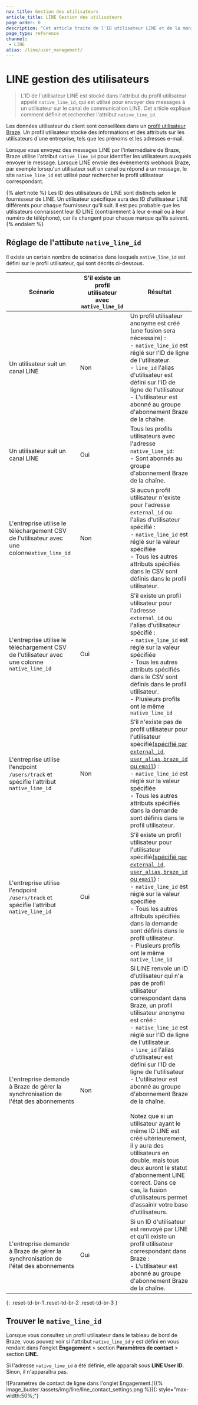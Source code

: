 ```yaml
---
nav_title: Gestion des utilisateurs
article_title: LINE Gestion des utilisateurs
page_order: 0
description: "Cet article traite de l'ID utilisateur LINE et de la manière de le définir."
page_type: reference
channel:
 - LINE
alias: /line/user_management/
---
```


# LINE gestion des utilisateurs

> L'ID de l'utilisateur LINE est stocké dans l'attribut du profil utilisateur appelé `native_line_id`, qui est utilisé pour envoyer des messages à un utilisateur sur le canal de communication LINE. Cet article explique comment définir et rechercher l'attribut `native_line_id`.

Les données utilisateur du client sont conseillées dans un [profil utilisateur Braze]({{site.baseurl}}/user_guide/data/user_data_collection/user_profile_lifecycle/). Un profil utilisateur stocke des informations et des attributs sur les utilisateurs d'une entreprise, tels que les prénoms et les adresses e-mail. 

Lorsque vous envoyez des messages LINE par l'intermédiaire de Braze, Braze utilise l'attribut `native_line_id` pour identifier les utilisateurs auxquels envoyer le message. Lorsque LINE envoie des événements webhook Braze, par exemple lorsqu'un utilisateur suit un canal ou répond à un message, le site `native_line_id` est utilisé pour rechercher le profil utilisateur correspondant.

{% alert note %}
Les ID des utilisateurs de LINE sont distincts selon le fournisseur de LINE. Un utilisateur spécifique aura des ID d'utilisateur LINE différents pour chaque fournisseur qu'il suit. Il est peu probable que les utilisateurs connaissent leur ID LINE (contrairement à leur e-mail ou à leur numéro de téléphone), car ils changent pour chaque marque qu'ils suivent.
{% endalert %}

## Réglage de l'attibute `native_line_id` 

Il existe un certain nombre de scénarios dans lesquels `native_line_id` est défini sur le profil utilisateur, qui sont décrits ci-dessous.

| Scénario | S'il existe un profil utilisateur avec `native_line_id` | Résultat |
| --- | --- | --- |
|Un utilisateur suit un canal LINE | Non| Un profil utilisateur anonyme est créé (une fusion sera nécessaire) :<br> - `native_line_id` est réglé sur l'ID de ligne de l'utilisateur. <br>- `line_id` l'alias d'utilisateur est défini sur l'ID de ligne de l'utilisateur<br>\- L'utilisateur est abonné au groupe d'abonnement Braze de la chaîne. |
|Un utilisateur suit un canal LINE| Oui | Tous les profils utilisateurs avec l'adresse `native_line_id`:<br>\- Sont abonnés au groupe d'abonnement Braze de la chaîne.|
|L'entreprise utilise le téléchargement CSV de l'utilisateur avec une colonne`ative_line_id` | Non| Si aucun profil utilisateur n'existe pour l'adresse `external_id` ou l'alias d'utilisateur spécifié :<br>- `native_line_id` est réglé sur la valeur spécifiée<br> \- Tous les autres attributs spécifiés dans le CSV sont définis dans le profil utilisateur.|
|L'entreprise utilise le téléchargement CSV de l'utilisateur avec une colonne `native_line_id`  | Oui | S'il existe un profil utilisateur pour l'adresse `external_id` ou l'alias d'utilisateur spécifié :<br>- `native_line_id` est réglé sur la valeur spécifiée<br>\- Tous les autres attributs spécifiés dans le CSV sont définis dans le profil utilisateur.<br>\- Plusieurs profils ont le même `native_line_id` |
| L'entreprise utilise l'endpoint `/users/track` et spécifie l'attribut `native_line_id`  | Non | S'il n'existe pas de profil utilisateur pour l'utilisateur spécifié[(spécifié par `external_id`, `user_alias`, `braze_id` ou `email`]({{site.baseurl}}/api/objects_filters/user_attributes_object/)) :<br>- `native_line_id` est réglé sur la valeur spécifiée<br>\- Tous les autres attributs spécifiés dans la demande sont définis dans le profil utilisateur. |
| L'entreprise utilise l'endpoint `/users/track` et spécifie l'attribut `native_line_id`  | Oui | S'il existe un profil utilisateur pour l'utilisateur spécifié[(spécifié par `external_id`, `user_alias`, `braze_id` ou `email`]({{site.baseurl}}/api/objects_filters/user_attributes_object/)) :<br>- `native_line_id` est réglé sur la valeur spécifiée<br>\- Tous les autres attributs spécifiés dans la demande sont définis dans le profil utilisateur.<br>\- Plusieurs profils ont le même `native_line_id` |
| L'entreprise demande à Braze de gérer la synchronisation de l'état des abonnements | Non | Si LINE renvoie un ID d'utilisateur qui n'a pas de profil utilisateur correspondant dans Braze, un profil utilisateur anonyme est créé :<br>- `native_line_id` est réglé sur l'ID de ligne de l'utilisateur.<br>- `line_id` l'alias d'utilisateur est défini sur l'ID de ligne de l'utilisateur<br>\- L'utilisateur est abonné au groupe d'abonnement Braze de la chaîne.<br><br>Notez que si un utilisateur ayant le même ID LINE est créé ultérieurement, il y aura des utilisateurs en double, mais tous deux auront le statut d'abonnement LINE correct. Dans ce cas, la fusion d'utilisateurs permet d'assainir votre base d'utilisateurs. |
| L'entreprise demande à Braze de gérer la synchronisation de l'état des abonnements | Oui | Si un ID d'utilisateur est renvoyé par LINE et qu'il existe un profil utilisateur correspondant dans Braze :<br>\- L'utilisateur est abonné au groupe d'abonnement Braze de la chaîne. |
{: .reset-td-br-1 .reset-td-br-2 .reset-td-br-3 }

## Trouver le `native_line_id`

Lorsque vous consultez un profil utilisateur dans le tableau de bord de Braze, vous pouvez voir si l'attribut `native_line_id` y est défini en vous rendant dans l'onglet **Engagement** > section **Paramètres de contact** > section **LINE.** 

Si l'adresse `native_line_id` a été définie, elle apparaît sous **LINE User ID.** Sinon, il n'apparaîtra pas.

![Paramètres de contact de ligne dans l'onglet Engagement.]({% image_buster /assets/img/line/line_contact_settings.png %}){: style="max-width:50%;"}

